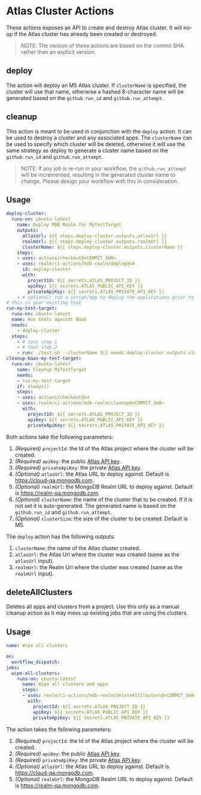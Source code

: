 # Atlas Cluster Actions

These actions exposes an API to create and destroy Atlas cluster. It will no-op if the Atlas cluster has already been created or destroyed.

> NOTE: The version of these actions are based on the commit SHA rather than an explicit version.

## deploy

The action will deploy an M5 Atlas cluster. If `clusterName` is specified, the cluster will use that name, otherwise a hashed 8-character name will be generated based on the `github.run_id` and `github.run_attempt`.

## cleanup

This action is meant to be used in conjunction with the `deploy` action.  It can be used to destroy a cluster and any associated apps.  The `clusterName` can be used to specify which cluster will be deleted, otherwise it will use the same strategy as deploy to generate a cluster name based on the `github.run_id` and `github.run_attempt`.

>NOTE: If any job is re-run in your workflow, the `github.run_attempt` will be incremented, resulting in the generated cluster name to change.  Please design your workflow with this in consideration.
## Usage

```yaml
deploy-cluster:
  runs-on: ubuntu-latest
    name: Deploy MDB Realm for MyTestTarget
    outputs:
      atlasUrl: ${{ steps.deploy-cluster.outputs.atlasUrl }}
      realmUrl: ${{ steps.deploy-cluster.outputs.realmUrl }}
      clusterName: ${{ steps.deploy-cluster.outputs.clusterName }}
    steps:
    - uses: actions/checkout@<COMMIT_SHA>
    - uses: realm/ci-actions/mdb-realm/deploy@v4
      id: deploy-cluster
      with:
        projectId: ${{ secrets.ATLAS_PROJECT_ID }}
        apiKey: ${{ secrets.ATLAS_PUBLIC_API_KEY }}
        privateApiKey: ${{ secrets.ATLAS_PRIVATE_API_KEY }}
    - # optional: run a script/app to deploy the applications prior to the actual test run
# this is your existing test
run-my-test-target:
  runs-on: ubuntu-latest
  name: Run tests against BaaS
  needs:
    - deploy-cluster
  steps:
    - # test step 1
    - # test step 2
    - run: ./test.sh --clusterName ${{ needs.deploy-cluster.outputs.clusterName }} --realmUrl ${{ needs.deploy-cluster.outputs.realmUrl }}
cleanup-baas-my-test-target:
  runs-on: ubuntu-latest
    name: Cleanup MyTestTarget
    needs:
    - run-my-test-target
    if: always()
    steps:
    - uses: actions/checkout@v4
    - uses: realm/ci-actions/mdb-realm/cleanup@<COMMIT_SHA>
      with:
        projectId: ${{ secrets.ATLAS_PROJECT_ID }}
        apiKey: ${{ secrets.ATLAS_PUBLIC_API_KEY }}
        privateApiKey: ${{ secrets.ATLAS_PRIVATE_API_KEY }}

```

Both actions take the following parameters:

1. *(Required)* `projectId`: the Id of the Atlas project where the cluster will be created.
1. *(Required)* `apiKey`: the public [Atlas API key](https://docs.atlas.mongodb.com/configure-api-access/).
1. *(Required)* `privateApiKey`: the private [Atlas API key](https://docs.atlas.mongodb.com/configure-api-access/).
1. *(Optional)* `atlasUrl`: the Atlas URL to deploy against. Default is https://cloud-qa.mongodb.com.
1. *(Optional)* `realmUrl`: the MongoDB Realm URL to deploy against. Default is https://realm-qa.mongodb.com.
1. *(Optional)* `clusterName`: the name of the cluster that to be created. If it is not set it is auto-generated. The generated name is based on the `github.run_id` and `github.run_attempt`.
1. *(Optional)* `clusterSize`: the size of the cluster to be created. Default is M5.

The `deploy` action has the following outputs:

1. `clusterName`: the name of the Atlas cluster created.
1. `atlasUrl`: the Atlas Url where the cluster was created (same as the `atlasUrl` input).
1. `realmUrl`: the Realm Url where the cluster was created (same as the `realmUrl` input).

## deleteAllClusters

Deletes all apps and clusters from a project. Use this only as a manual cleanup action as it may mess up existing jobs that are using the clusters.

## Usage

```yaml
name: Wipe all clusters

on:
  workflow_dispatch:
jobs:
  wipe-all-clusters:
    runs-on: ubuntu-latest
      name: Wipe all clusters and apps
      steps:
      - uses: realm/ci-actions/mdb-realm/deleteAllClusters@<COMMIT_SHA>
        with:
          projectId: ${{ secrets.ATLAS_PROJECT_ID }}
          apiKey: ${{ secrets.ATLAS_PUBLIC_API_KEY }}
          privateApiKey: ${{ secrets.ATLAS_PRIVATE_API_KEY }}
```

The action takes the following parameters:

1. *(Required)* `projectId`: the Id of the Atlas project where the cluster will be created.
1. *(Required)* `apiKey`: the public [Atlas API key](https://docs.atlas.mongodb.com/configure-api-access/).
1. *(Required)* `privateApiKey`: the private [Atlas API key](https://docs.atlas.mongodb.com/configure-api-access/).
1. *(Optional)* `atlasUrl`: the Atlas URL to deploy against. Default is https://cloud-qa.mongodb.com.
1. *(Optional)* `realmUrl`: the MongoDB Realm URL to deploy against. Default is https://realm-qa.mongodb.com.
